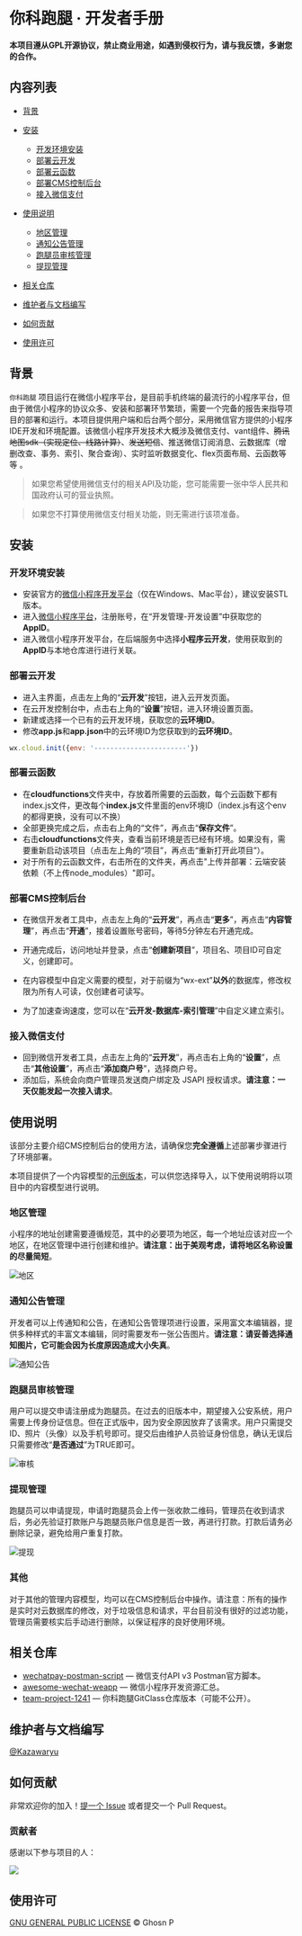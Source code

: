# 你科跑腿 · 开发者手册

**本项目遵从GPL开源协议，禁止商业用途，如遇到侵权行为，请与我反馈，多谢您的合作。**

## 内容列表

- [背景](#背景)
- [安装](#安装)
  - [开发环境安装](#开发环境安装)
  - [部署云开发](#部署云开发)
  - [部署云函数](#部署云函数)
  - [部署CMS控制后台](#部署CMS控制后台)
  - [接入微信支付](#接入微信支付)

- [使用说明](#使用说明)
  - [地区管理](#地区管理)
  - [通知公告管理](#通知公告管理)
  - [跑腿员审核管理](#跑腿员审核管理)
  - [提现管理](#提现管理)
- [相关仓库](#相关仓库)
- [维护者与文档编写](#维护者与文档编写)
- [如何贡献](#如何贡献)
- [使用许可](#使用许可)

## 背景

`你科跑腿` 项目运行在微信小程序平台，是目前手机终端的最流行的小程序平台，但由于微信小程序的协议众多、安装和部署环节繁琐，需要一个完备的报告来指导项目的部署和运行。本项目提供用户端和后台两个部分，采用微信官方提供的小程序IDE开发和环境配置。该微信小程序开发技术大概涉及微信支付、vant组件、~~腾讯地图sdk（实现定位、线路计算）~~、~~发送短信~~、推送微信订阅消息、云数据库（增删改查、事务、索引、聚合查询）、实时监听数据变化、flex页面布局、云函数等等 。

> 如果您希望使用微信支付的相关API及功能，您可能需要一张中华人民共和国政府认可的营业执照。

> 如果您不打算使用微信支付相关功能，则无需进行该项准备。

## 安装

### 开发环境安装

- 安装官方的[微信小程序开发平台](https://developers.weixin.qq.com/miniprogram/dev/devtools/download.html)（仅在Windows、Mac平台），建议安装STL版本。
- 进入[微信小程序平台](https://mp.weixin.qq.com)，注册账号，在“开发管理-开发设置”中获取您的**AppID**。
- 进入微信小程序开发平台，在后端服务中选择**小程序云开发**，使用获取到的**AppID**与本地仓库进行进行关联。

### 部署云开发

- 进入主界面，点击左上角的“**云开发**”按钮，进入云开发页面。
- 在云开发控制台中，点击右上角的“**设置**”按钮，进入环境设置页面。
- 新建或选择一个已有的云开发环境，获取您的**云环境ID**。
- 修改**app.js**和**app.json**中的云环境ID为您获取到的**云环境ID**。

```js
wx.cloud.init({env: '-----------------------'})
```

### 部署云函数

- 在**cloudfunctions**文件夹中，存放着所需要的云函数，每个云函数下都有index.js文件，更改每个**index.js**文件里面的env环境ID（index.js有这个env的都得更换，没有可以不换）
- 全部更换完成之后，点击右上角的“文件”，再点击“**保存文件**”。
- 右击**cloudfunctions**文件夹，查看当前环境是否已经有环境。如果没有，需要重新启动该项目（点击左上角的“项目”，再点击“重新打开此项目”）。
- 对于所有的云函数文件，右击所在的文件夹，再点击"上传并部署：云端安装依赖（不上传node_modules）"即可。

### 部署CMS控制后台

- 在微信开发者工具中，点击左上角的“**云开发**”，再点击“**更多**”，再点击“**内容管理**”，再点击“**开通**”，接着设置账号密码，等待5分钟左右开通完成。

- 开通完成后，访问地址并登录，点击“**创建新项目**”，项目名、项目ID可自定义，创建即可。
- 在内容模型中自定义需要的模型，对于前缀为“wx-ext”**以外**的数据库，修改权限为所有人可读，仅创建者可读写。
- 为了加速查询速度，您可以在“**云开发-数据库-索引管理**”中自定义建立索引。

### 接入微信支付

- 回到微信开发者工具，点击左上角的“**云开发**”，再点击右上角的“**设置**”，点击“**其他设置**”，再点击“**添加商户号**”，选择商户号。
- 添加后，系统会向商户管理员发送商户绑定及 JSAPI 授权请求。**请注意：一天仅能发起一次接入请求**。

## 使用说明

该部分主要介绍CMS控制后台的使用方法，请确保您**完全遵循**上述部署步骤进行了环境部署。

本项目提供了一个内容模型的[示例版本](schema-export-quk3q0s0.json)，可以供您选择导入，以下使用说明将以项目中的内容模型进行说明。

### 地区管理

小程序的地址创建需要遵循规范，其中的必要项为地区，每一个地址应该对应一个地区，在地区管理中进行创建和维护。**请注意：出于美观考虑，请将地区名称设置的尽量简短**。

![地区](images/地区.png)

### 通知公告管理

开发者可以上传通知和公告，在通知公告管理项进行设置，采用富文本编辑器，提供多种样式的丰富文本编辑，同时需要发布一张公告图片。**请注意：请妥善选择通知图片，它可能会因为长度原因造成大小失真**。

![通知公告](images/通知公告.png)

### 跑腿员审核管理

用户可以提交申请注册成为跑腿员。在过去的旧版本中，期望接入公安系统，用户需要上传身份证信息。但在正式版中，因为安全原因放弃了该需求。用户只需提交ID、照片（头像）以及手机号即可。提交后由维护人员验证身份信息，确认无误后只需要修改“**是否通过**”为TRUE即可。

![审核](images/审核.png)

### 提现管理

跑腿员可以申请提现，申请时跑腿员会上传一张收款二维码，管理员在收到请求后，务必先验证打款账户与跑腿员账户信息是否一致，再进行打款。打款后请务必删除记录，避免给用户重复打款。

![提现](images/提现.png)

### 其他

对于其他的管理内容模型，均可以在CMS控制后台中操作。请注意：所有的操作是实时对云数据库的修改，对于垃圾信息和请求，平台目前没有很好的过滤功能，管理员需要核实后手动进行删除，以保证程序的良好使用环境。

## 相关仓库

- [wechatpay-postman-script](https://github.com/wechatpay-apiv3/wechatpay-postman-script) —  微信支付API v3 Postman官方脚本。
- [awesome-wechat-weapp](https://github.com/justjavac/awesome-wechat-weapp) — 微信小程序开发资源汇总。
- [team-project-1241](https://github.com/sustech-cs304/team-project-1241) — 你科跑腿GitClass仓库版本（可能不公开）。 

## 维护者与文档编写

[@Kazawaryu](https://github.com/Kazawaryu)

## 如何贡献

非常欢迎你的加入！[提一个 Issue](https://github.com/Kazawaryu/Nike-Run-Errands-Wechat-Mini-Program/issues) 或者提交一个 Pull Request。

### 贡献者

感谢以下参与项目的人：

<a href="https://github.com/Kazawaryu/Nike-Run-Errands-Wechat-Mini-Program/graphs/contributors">
  <img src="https://contrib.rocks/image?repo=Kazawaryu/Nike-Run-Errands-Wechat-Mini-Program" />
</a>

## 使用许可

[GNU GENERAL PUBLIC LICENSE](https://www.gnu.org/licenses/gpl-3.0.html) © Ghosn P
